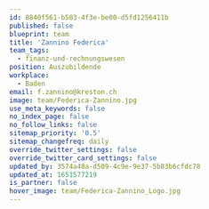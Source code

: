 ```yaml
---
id: 8840f561-b503-4f3e-be00-d5fd1256411b
published: false
blueprint: team
title: 'Zannino Federica'
team_tags:
  - finanz-und-rechnungswesen
position: Auszubildende
workplace:
  - Baden
email: f.zannino@kreston.ch
image: team/Federica-Zannino.jpg
use_meta_keywords: false
no_index_page: false
no_follow_links: false
sitemap_priority: '0.5'
sitemap_changefreq: daily
override_twitter_settings: false
override_twitter_card_settings: false
updated_by: 3574a48a-d509-4c9e-9e37-5b83b6cfdc78
updated_at: 1651577219
is_partner: false
hover_image: team/Federica-Zannino_Logo.jpg
---
```


